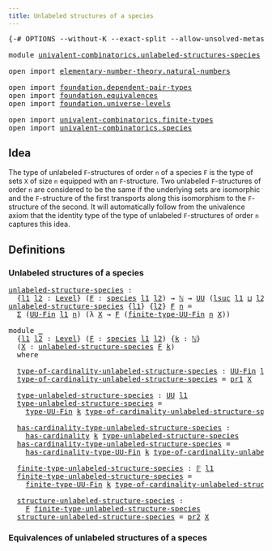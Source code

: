 ```yaml
---
title: Unlabeled structures of a species
---
```


<pre class="Agda"><a id="59" class="Symbol">{-#</a> <a id="63" class="Keyword">OPTIONS</a> <a id="71" class="Pragma">--without-K</a> <a id="83" class="Pragma">--exact-split</a> <a id="97" class="Pragma">--allow-unsolved-metas</a> <a id="120" class="Symbol">#-}</a>

<a id="125" class="Keyword">module</a> <a id="132" href="univalent-combinatorics.unlabeled-structures-species.html" class="Module">univalent-combinatorics.unlabeled-structures-species</a> <a id="185" class="Keyword">where</a>

<a id="192" class="Keyword">open</a> <a id="197" class="Keyword">import</a> <a id="204" href="elementary-number-theory.natural-numbers.html" class="Module">elementary-number-theory.natural-numbers</a>

<a id="246" class="Keyword">open</a> <a id="251" class="Keyword">import</a> <a id="258" href="foundation.dependent-pair-types.html" class="Module">foundation.dependent-pair-types</a>
<a id="290" class="Keyword">open</a> <a id="295" class="Keyword">import</a> <a id="302" href="foundation.equivalences.html" class="Module">foundation.equivalences</a>
<a id="326" class="Keyword">open</a> <a id="331" class="Keyword">import</a> <a id="338" href="foundation.universe-levels.html" class="Module">foundation.universe-levels</a>

<a id="366" class="Keyword">open</a> <a id="371" class="Keyword">import</a> <a id="378" href="univalent-combinatorics.finite-types.html" class="Module">univalent-combinatorics.finite-types</a>
<a id="415" class="Keyword">open</a> <a id="420" class="Keyword">import</a> <a id="427" href="univalent-combinatorics.species.html" class="Module">univalent-combinatorics.species</a>
</pre>
## Idea

The type of unlabeled `F`-structures of order `n` of a species `F` is the type of sets `X` of size `n` equipped with an `F`-structure. Two unlabeled `F`-structures of order `n` are considered to be the same if the underlying sets are isomorphic and the `F`-structure of the first transports along this isomorphism to the `F`-structure of the second. It will automatically follow from the univalence axiom that the identity type of the type of unlabeled `F`-structures of order `n` captures this idea.

## Definitions

### Unlabeled structures of a species

<pre class="Agda"><a id="unlabeled-structure-species"></a><a id="1038" href="univalent-combinatorics.unlabeled-structures-species.html#1038" class="Function">unlabeled-structure-species</a> <a id="1066" class="Symbol">:</a>
  <a id="1070" class="Symbol">{</a><a id="1071" href="univalent-combinatorics.unlabeled-structures-species.html#1071" class="Bound">l1</a> <a id="1074" href="univalent-combinatorics.unlabeled-structures-species.html#1074" class="Bound">l2</a> <a id="1077" class="Symbol">:</a> <a id="1079" href="Agda.Primitive.html#597" class="Postulate">Level</a><a id="1084" class="Symbol">}</a> <a id="1086" class="Symbol">(</a><a id="1087" href="univalent-combinatorics.unlabeled-structures-species.html#1087" class="Bound">F</a> <a id="1089" class="Symbol">:</a> <a id="1091" href="univalent-combinatorics.species.html#429" class="Function">species</a> <a id="1099" href="univalent-combinatorics.unlabeled-structures-species.html#1071" class="Bound">l1</a> <a id="1102" href="univalent-combinatorics.unlabeled-structures-species.html#1074" class="Bound">l2</a><a id="1104" class="Symbol">)</a> <a id="1106" class="Symbol">→</a> <a id="1108" href="elementary-number-theory.natural-numbers.html#1548" class="Datatype">ℕ</a> <a id="1110" class="Symbol">→</a> <a id="1112" href="foundation-core.universe-levels.html#235" class="Primitive">UU</a> <a id="1115" class="Symbol">(</a><a id="1116" href="Agda.Primitive.html#780" class="Primitive">lsuc</a> <a id="1121" href="univalent-combinatorics.unlabeled-structures-species.html#1071" class="Bound">l1</a> <a id="1124" href="Agda.Primitive.html#810" class="Primitive Operator">⊔</a> <a id="1126" href="univalent-combinatorics.unlabeled-structures-species.html#1074" class="Bound">l2</a><a id="1128" class="Symbol">)</a>
<a id="1130" href="univalent-combinatorics.unlabeled-structures-species.html#1038" class="Function">unlabeled-structure-species</a> <a id="1158" class="Symbol">{</a><a id="1159" href="univalent-combinatorics.unlabeled-structures-species.html#1159" class="Bound">l1</a><a id="1161" class="Symbol">}</a> <a id="1163" class="Symbol">{</a><a id="1164" href="univalent-combinatorics.unlabeled-structures-species.html#1164" class="Bound">l2</a><a id="1166" class="Symbol">}</a> <a id="1168" href="univalent-combinatorics.unlabeled-structures-species.html#1168" class="Bound">F</a> <a id="1170" href="univalent-combinatorics.unlabeled-structures-species.html#1170" class="Bound">n</a> <a id="1172" class="Symbol">=</a>
  <a id="1176" href="foundation-core.dependent-pair-types.html#515" class="Record">Σ</a> <a id="1178" class="Symbol">(</a><a id="1179" href="univalent-combinatorics.finite-types.html#5087" class="Function">UU-Fin</a> <a id="1186" href="univalent-combinatorics.unlabeled-structures-species.html#1159" class="Bound">l1</a> <a id="1189" href="univalent-combinatorics.unlabeled-structures-species.html#1170" class="Bound">n</a><a id="1190" class="Symbol">)</a> <a id="1192" class="Symbol">(λ</a> <a id="1195" href="univalent-combinatorics.unlabeled-structures-species.html#1195" class="Bound">X</a> <a id="1197" class="Symbol">→</a> <a id="1199" href="univalent-combinatorics.unlabeled-structures-species.html#1168" class="Bound">F</a> <a id="1201" class="Symbol">(</a><a id="1202" href="univalent-combinatorics.finite-types.html#9709" class="Function">finite-type-UU-Fin</a> <a id="1221" href="univalent-combinatorics.unlabeled-structures-species.html#1170" class="Bound">n</a> <a id="1223" href="univalent-combinatorics.unlabeled-structures-species.html#1195" class="Bound">X</a><a id="1224" class="Symbol">))</a>

<a id="1228" class="Keyword">module</a> <a id="1235" href="univalent-combinatorics.unlabeled-structures-species.html#1235" class="Module">_</a>
  <a id="1239" class="Symbol">{</a><a id="1240" href="univalent-combinatorics.unlabeled-structures-species.html#1240" class="Bound">l1</a> <a id="1243" href="univalent-combinatorics.unlabeled-structures-species.html#1243" class="Bound">l2</a> <a id="1246" class="Symbol">:</a> <a id="1248" href="Agda.Primitive.html#597" class="Postulate">Level</a><a id="1253" class="Symbol">}</a> <a id="1255" class="Symbol">(</a><a id="1256" href="univalent-combinatorics.unlabeled-structures-species.html#1256" class="Bound">F</a> <a id="1258" class="Symbol">:</a> <a id="1260" href="univalent-combinatorics.species.html#429" class="Function">species</a> <a id="1268" href="univalent-combinatorics.unlabeled-structures-species.html#1240" class="Bound">l1</a> <a id="1271" href="univalent-combinatorics.unlabeled-structures-species.html#1243" class="Bound">l2</a><a id="1273" class="Symbol">)</a> <a id="1275" class="Symbol">{</a><a id="1276" href="univalent-combinatorics.unlabeled-structures-species.html#1276" class="Bound">k</a> <a id="1278" class="Symbol">:</a> <a id="1280" href="elementary-number-theory.natural-numbers.html#1548" class="Datatype">ℕ</a><a id="1281" class="Symbol">}</a>
  <a id="1285" class="Symbol">(</a><a id="1286" href="univalent-combinatorics.unlabeled-structures-species.html#1286" class="Bound">X</a> <a id="1288" class="Symbol">:</a> <a id="1290" href="univalent-combinatorics.unlabeled-structures-species.html#1038" class="Function">unlabeled-structure-species</a> <a id="1318" href="univalent-combinatorics.unlabeled-structures-species.html#1256" class="Bound">F</a> <a id="1320" href="univalent-combinatorics.unlabeled-structures-species.html#1276" class="Bound">k</a><a id="1321" class="Symbol">)</a>
  <a id="1325" class="Keyword">where</a>

  <a id="1334" href="univalent-combinatorics.unlabeled-structures-species.html#1334" class="Function">type-of-cardinality-unlabeled-structure-species</a> <a id="1382" class="Symbol">:</a> <a id="1384" href="univalent-combinatorics.finite-types.html#5087" class="Function">UU-Fin</a> <a id="1391" href="univalent-combinatorics.unlabeled-structures-species.html#1240" class="Bound">l1</a> <a id="1394" href="univalent-combinatorics.unlabeled-structures-species.html#1276" class="Bound">k</a>
  <a id="1398" href="univalent-combinatorics.unlabeled-structures-species.html#1334" class="Function">type-of-cardinality-unlabeled-structure-species</a> <a id="1446" class="Symbol">=</a> <a id="1448" href="foundation-core.dependent-pair-types.html#605" class="Field">pr1</a> <a id="1452" href="univalent-combinatorics.unlabeled-structures-species.html#1286" class="Bound">X</a>

  <a id="1457" href="univalent-combinatorics.unlabeled-structures-species.html#1457" class="Function">type-unlabeled-structure-species</a> <a id="1490" class="Symbol">:</a> <a id="1492" href="foundation-core.universe-levels.html#235" class="Primitive">UU</a> <a id="1495" href="univalent-combinatorics.unlabeled-structures-species.html#1240" class="Bound">l1</a>
  <a id="1500" href="univalent-combinatorics.unlabeled-structures-species.html#1457" class="Function">type-unlabeled-structure-species</a> <a id="1533" class="Symbol">=</a>
    <a id="1539" href="univalent-combinatorics.finite-types.html#5170" class="Function">type-UU-Fin</a> <a id="1551" href="univalent-combinatorics.unlabeled-structures-species.html#1276" class="Bound">k</a> <a id="1553" href="univalent-combinatorics.unlabeled-structures-species.html#1334" class="Function">type-of-cardinality-unlabeled-structure-species</a>

  <a id="1604" href="univalent-combinatorics.unlabeled-structures-species.html#1604" class="Function">has-cardinality-type-unlabeled-structure-species</a> <a id="1653" class="Symbol">:</a>
    <a id="1659" href="univalent-combinatorics.finite-types.html#4910" class="Function">has-cardinality</a> <a id="1675" href="univalent-combinatorics.unlabeled-structures-species.html#1276" class="Bound">k</a> <a id="1677" href="univalent-combinatorics.unlabeled-structures-species.html#1457" class="Function">type-unlabeled-structure-species</a>
  <a id="1712" href="univalent-combinatorics.unlabeled-structures-species.html#1604" class="Function">has-cardinality-type-unlabeled-structure-species</a> <a id="1761" class="Symbol">=</a>
    <a id="1767" href="univalent-combinatorics.finite-types.html#5260" class="Function">has-cardinality-type-UU-Fin</a> <a id="1795" href="univalent-combinatorics.unlabeled-structures-species.html#1276" class="Bound">k</a> <a id="1797" href="univalent-combinatorics.unlabeled-structures-species.html#1334" class="Function">type-of-cardinality-unlabeled-structure-species</a>

  <a id="1848" href="univalent-combinatorics.unlabeled-structures-species.html#1848" class="Function">finite-type-unlabeled-structure-species</a> <a id="1888" class="Symbol">:</a> <a id="1890" href="univalent-combinatorics.finite-types.html#4550" class="Function">𝔽</a> <a id="1892" href="univalent-combinatorics.unlabeled-structures-species.html#1240" class="Bound">l1</a>
  <a id="1897" href="univalent-combinatorics.unlabeled-structures-species.html#1848" class="Function">finite-type-unlabeled-structure-species</a> <a id="1937" class="Symbol">=</a>
    <a id="1943" href="univalent-combinatorics.finite-types.html#9709" class="Function">finite-type-UU-Fin</a> <a id="1962" href="univalent-combinatorics.unlabeled-structures-species.html#1276" class="Bound">k</a> <a id="1964" href="univalent-combinatorics.unlabeled-structures-species.html#1334" class="Function">type-of-cardinality-unlabeled-structure-species</a>

  <a id="2015" href="univalent-combinatorics.unlabeled-structures-species.html#2015" class="Function">structure-unlabeled-structure-species</a> <a id="2053" class="Symbol">:</a>
    <a id="2059" href="univalent-combinatorics.unlabeled-structures-species.html#1256" class="Bound">F</a> <a id="2061" href="univalent-combinatorics.unlabeled-structures-species.html#1848" class="Function">finite-type-unlabeled-structure-species</a>
  <a id="2103" href="univalent-combinatorics.unlabeled-structures-species.html#2015" class="Function">structure-unlabeled-structure-species</a> <a id="2141" class="Symbol">=</a> <a id="2143" href="foundation-core.dependent-pair-types.html#617" class="Field">pr2</a> <a id="2147" href="univalent-combinatorics.unlabeled-structures-species.html#1286" class="Bound">X</a>
</pre>
### Equivalences of unlabeled structures of a speces
